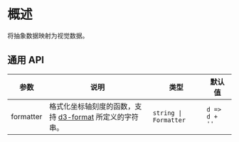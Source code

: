 # 概述

将抽象数据映射为视觉数据。

## 通用 API

| 参数      | 说明                                                  | 类型                  | 默认值 |
| --------- | ----------------------------------------------------- | --------------------- | ------ |
| formatter | 格式化坐标轴刻度的函数，支持 [d3-format](https://github.com/d3/d3-format) 所定义的字符串。 | `string \| Formatter` | `d => d + ''`   |
